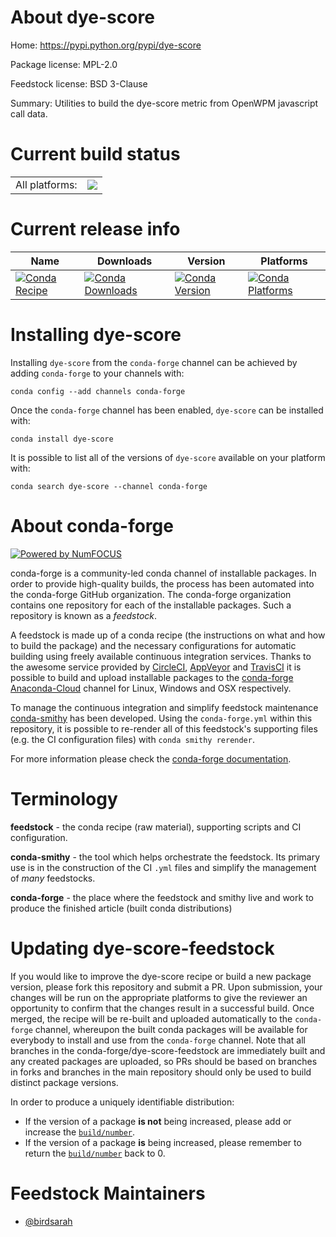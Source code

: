 About dye-score
===============

Home: https://pypi.python.org/pypi/dye-score

Package license: MPL-2.0

Feedstock license: BSD 3-Clause

Summary: Utilities to build the dye-score metric from OpenWPM javascript call data.



Current build status
====================

<table>
    <tr>
    <td>All platforms:</td>
    <td>
      <a href="https://dev.azure.com/conda-forge/feedstock-builds/_build/latest?definitionId=6486&branchName=master">
        <img src="https://dev.azure.com/conda-forge/feedstock-builds/_apis/build/status/dye-score-feedstock?branchName=master">
      </a>
    </td>
  </tr>
</table>

Current release info
====================

| Name | Downloads | Version | Platforms |
| --- | --- | --- | --- |
| [![Conda Recipe](https://img.shields.io/badge/recipe-dye--score-green.svg)](https://anaconda.org/conda-forge/dye-score) | [![Conda Downloads](https://img.shields.io/conda/dn/conda-forge/dye-score.svg)](https://anaconda.org/conda-forge/dye-score) | [![Conda Version](https://img.shields.io/conda/vn/conda-forge/dye-score.svg)](https://anaconda.org/conda-forge/dye-score) | [![Conda Platforms](https://img.shields.io/conda/pn/conda-forge/dye-score.svg)](https://anaconda.org/conda-forge/dye-score) |

Installing dye-score
====================

Installing `dye-score` from the `conda-forge` channel can be achieved by adding `conda-forge` to your channels with:

```
conda config --add channels conda-forge
```

Once the `conda-forge` channel has been enabled, `dye-score` can be installed with:

```
conda install dye-score
```

It is possible to list all of the versions of `dye-score` available on your platform with:

```
conda search dye-score --channel conda-forge
```


About conda-forge
=================

[![Powered by NumFOCUS](https://img.shields.io/badge/powered%20by-NumFOCUS-orange.svg?style=flat&colorA=E1523D&colorB=007D8A)](http://numfocus.org)

conda-forge is a community-led conda channel of installable packages.
In order to provide high-quality builds, the process has been automated into the
conda-forge GitHub organization. The conda-forge organization contains one repository
for each of the installable packages. Such a repository is known as a *feedstock*.

A feedstock is made up of a conda recipe (the instructions on what and how to build
the package) and the necessary configurations for automatic building using freely
available continuous integration services. Thanks to the awesome service provided by
[CircleCI](https://circleci.com/), [AppVeyor](https://www.appveyor.com/)
and [TravisCI](https://travis-ci.org/) it is possible to build and upload installable
packages to the [conda-forge](https://anaconda.org/conda-forge)
[Anaconda-Cloud](https://anaconda.org/) channel for Linux, Windows and OSX respectively.

To manage the continuous integration and simplify feedstock maintenance
[conda-smithy](https://github.com/conda-forge/conda-smithy) has been developed.
Using the ``conda-forge.yml`` within this repository, it is possible to re-render all of
this feedstock's supporting files (e.g. the CI configuration files) with ``conda smithy rerender``.

For more information please check the [conda-forge documentation](https://conda-forge.org/docs/).

Terminology
===========

**feedstock** - the conda recipe (raw material), supporting scripts and CI configuration.

**conda-smithy** - the tool which helps orchestrate the feedstock.
                   Its primary use is in the construction of the CI ``.yml`` files
                   and simplify the management of *many* feedstocks.

**conda-forge** - the place where the feedstock and smithy live and work to
                  produce the finished article (built conda distributions)


Updating dye-score-feedstock
============================

If you would like to improve the dye-score recipe or build a new
package version, please fork this repository and submit a PR. Upon submission,
your changes will be run on the appropriate platforms to give the reviewer an
opportunity to confirm that the changes result in a successful build. Once
merged, the recipe will be re-built and uploaded automatically to the
`conda-forge` channel, whereupon the built conda packages will be available for
everybody to install and use from the `conda-forge` channel.
Note that all branches in the conda-forge/dye-score-feedstock are
immediately built and any created packages are uploaded, so PRs should be based
on branches in forks and branches in the main repository should only be used to
build distinct package versions.

In order to produce a uniquely identifiable distribution:
 * If the version of a package **is not** being increased, please add or increase
   the [``build/number``](https://conda.io/docs/user-guide/tasks/build-packages/define-metadata.html#build-number-and-string).
 * If the version of a package **is** being increased, please remember to return
   the [``build/number``](https://conda.io/docs/user-guide/tasks/build-packages/define-metadata.html#build-number-and-string)
   back to 0.

Feedstock Maintainers
=====================

* [@birdsarah](https://github.com/birdsarah/)

